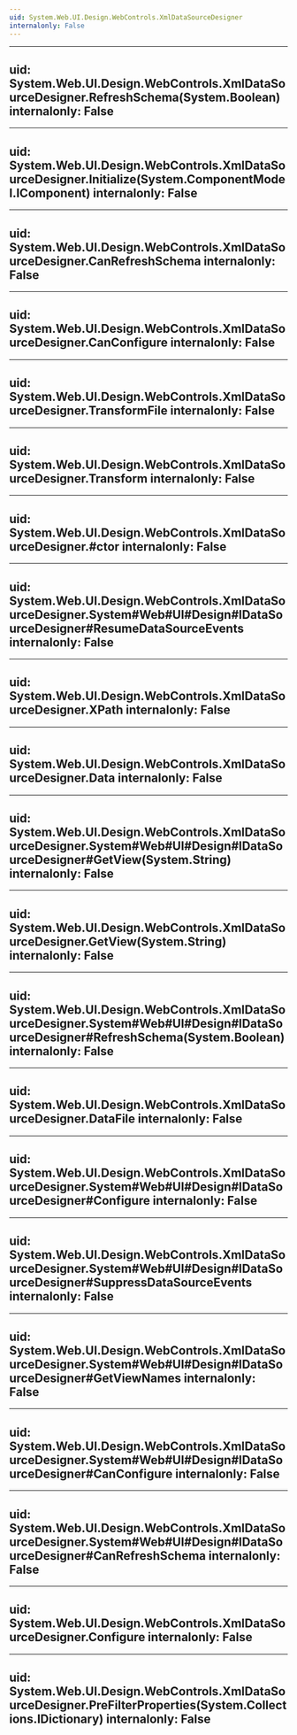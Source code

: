 ```yaml
---
uid: System.Web.UI.Design.WebControls.XmlDataSourceDesigner
internalonly: False
---
```


---
uid: System.Web.UI.Design.WebControls.XmlDataSourceDesigner.RefreshSchema(System.Boolean)
internalonly: False
---

---
uid: System.Web.UI.Design.WebControls.XmlDataSourceDesigner.Initialize(System.ComponentModel.IComponent)
internalonly: False
---

---
uid: System.Web.UI.Design.WebControls.XmlDataSourceDesigner.CanRefreshSchema
internalonly: False
---

---
uid: System.Web.UI.Design.WebControls.XmlDataSourceDesigner.CanConfigure
internalonly: False
---

---
uid: System.Web.UI.Design.WebControls.XmlDataSourceDesigner.TransformFile
internalonly: False
---

---
uid: System.Web.UI.Design.WebControls.XmlDataSourceDesigner.Transform
internalonly: False
---

---
uid: System.Web.UI.Design.WebControls.XmlDataSourceDesigner.#ctor
internalonly: False
---

---
uid: System.Web.UI.Design.WebControls.XmlDataSourceDesigner.System#Web#UI#Design#IDataSourceDesigner#ResumeDataSourceEvents
internalonly: False
---

---
uid: System.Web.UI.Design.WebControls.XmlDataSourceDesigner.XPath
internalonly: False
---

---
uid: System.Web.UI.Design.WebControls.XmlDataSourceDesigner.Data
internalonly: False
---

---
uid: System.Web.UI.Design.WebControls.XmlDataSourceDesigner.System#Web#UI#Design#IDataSourceDesigner#GetView(System.String)
internalonly: False
---

---
uid: System.Web.UI.Design.WebControls.XmlDataSourceDesigner.GetView(System.String)
internalonly: False
---

---
uid: System.Web.UI.Design.WebControls.XmlDataSourceDesigner.System#Web#UI#Design#IDataSourceDesigner#RefreshSchema(System.Boolean)
internalonly: False
---

---
uid: System.Web.UI.Design.WebControls.XmlDataSourceDesigner.DataFile
internalonly: False
---

---
uid: System.Web.UI.Design.WebControls.XmlDataSourceDesigner.System#Web#UI#Design#IDataSourceDesigner#Configure
internalonly: False
---

---
uid: System.Web.UI.Design.WebControls.XmlDataSourceDesigner.System#Web#UI#Design#IDataSourceDesigner#SuppressDataSourceEvents
internalonly: False
---

---
uid: System.Web.UI.Design.WebControls.XmlDataSourceDesigner.System#Web#UI#Design#IDataSourceDesigner#GetViewNames
internalonly: False
---

---
uid: System.Web.UI.Design.WebControls.XmlDataSourceDesigner.System#Web#UI#Design#IDataSourceDesigner#CanConfigure
internalonly: False
---

---
uid: System.Web.UI.Design.WebControls.XmlDataSourceDesigner.System#Web#UI#Design#IDataSourceDesigner#CanRefreshSchema
internalonly: False
---

---
uid: System.Web.UI.Design.WebControls.XmlDataSourceDesigner.Configure
internalonly: False
---

---
uid: System.Web.UI.Design.WebControls.XmlDataSourceDesigner.PreFilterProperties(System.Collections.IDictionary)
internalonly: False
---
